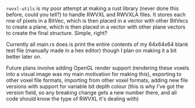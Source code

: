 `rwvxl-utils` is my poor attempt at making a rust library (never done this before, could you tell?) to handle RWVXL and RWVXLA files. It stores each row of pixels in a BitVec, which is then placed in a vector with other BitVecs to create a plane, which is then placed in a vector with other plane vectors to create the final structure. Simple, right?

Currently all main.rs does is print the entire contents of my 64x64x64 blank test file (manually made in a hex editor) though I plan on making it a bit better later on.

Future plans involve adding OpenGL render support (rendering these voxels into a visual image was my main motivation for making this), exporting to other voxel file formats, importing from other voxel formats, adding new file versions with support for variable bit depth colour (this is why I've got the version field, so any breaking change gets a new number there, and all code should know the type of RWVXL it's dealing with)